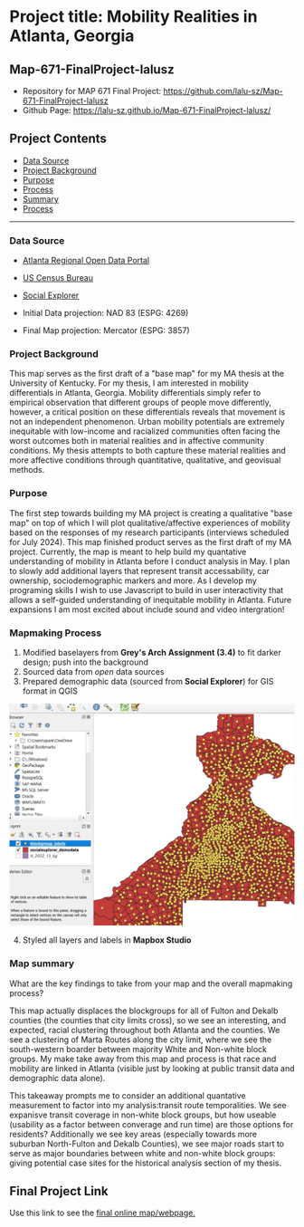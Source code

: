
 # Project title: Mobility Realities in Atlanta, Georgia
 ## Map-671-FinalProject-lalusz
 * Repository for MAP 671 Final Project: https://github.com/lalu-sz/Map-671-FinalProject-lalusz
 * Github Page: https://lalu-sz.github.io/Map-671-FinalProject-lalusz/


## Project Contents

- [Data Source](#data-source)
- [Project Background](#project-background)
- [Purpose](#purpose)
- [Process](#Mapmaking-Process)
- [Summary](#Map-summary)
- [Process](#final-project-link)

***

### Data Source

* [Atlanta Regional Open Data Portal](https://opendata.atlantaregional.com/)
* [US Census Bureau](https://www.census.gov/cgi-bin/geo/shapefiles/index.php)
* [Social Explorer](https://www.socialexplorer.com/explore-maps)

* Initial Data projection: NAD 83 (ESPG: 4269)
* Final Map projection: Mercator (ESPG: 3857)

### Project Background

This map serves as the first draft of a "base map" for my MA thesis at the University of Kentucky. For my thesis, I am interested in mobility differentials in Atlanta, Georgia. Mobility differentials simply refer to empirical observation that different groups of people move differently, however, a critical position on these differentials reveals that movement is not an independent phenomenon. Urban mobility potentials are extremely inequitable with low-income and racialized communities often facing the worst outcomes both in material realities and in affective community conditions. My thesis attempts to both capture these material realities and more affective conditions through quantitative, qualitative, and geovisual methods.

### Purpose

The first step towards building my MA project is creating a qualitative "base map" on top of which I will plot qualitative/affective experiences of mobility based on the responses of my research participants (interviews scheduled for July 2024). This map finished product serves as the first draft of my MA project. Currently, the map is meant to help build my quantative understanding of mobility in Atlanta before I conduct analysis in May. I plan to slowly add additional layers that represent transit accessability, car ownership, sociodemographic markers and more. As I develop my programing skills I wish to use Javascript to build in user interactivity that allows a self-guided understanding of inequitable mobility in Atlanta. Future expansions I am most excited about include sound and video intergration!

### Mapmaking Process

1. Modified baselayers from **Grey's Arch Assignment (3.4)** to fit darker design; push into the background
2. Sourced data from *open* data sources
3. Prepared demographic data (sourced from **Social Explorer**) for GIS format in QGIS

 ![Data Prep and Label Extraction in QGIS for later use in Mapbox](img\Process1.JPG)

4. Styled all layers and labels in **Mapbox Studio**

### Map summary

What are the key findings to take from your map and the overall mapmaking process?

This map actually displaces the blockgroups for all of Fulton and Dekalb counties (the counties that city limits cross), so we see an interesting, and expected, racial clustering throughout both Atlanta and the counties. We see a clustering of Marta Routes along the city limit, where we see the south-western boarder between majority White and Non-white block groups. My make take away from this map and process is that race and mobility are linked in Atlanta (visible just by looking at public transit data and demographic data alone).

This takeaway prompts me to consider an additional quantative measurement to factor into my analysis:transit route temporalities. We see expanisve transit coverage in non-white block groups, but how useable (usability as a factor between converage and run time) are those options for residents? 
Additionally we see key areas (especially towards more suburban North-Fulton and Dekalb Counties), we see major roads start to serve as major boundaries between white and non-white block groups: giving potential case sites for the historical analysis section of my thesis.

## Final Project Link

Use this link to see the [final online map/webpage.](https://lalu-sz.github.io/Map-671-FinalProject-lalusz/)

